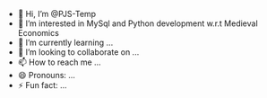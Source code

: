 - 👋 Hi, I’m @PJS-Temp
- 👀 I’m interested in MySql and Python development w.r.t Medieval Economics
- 🌱 I’m currently learning ...
- 💞️ I’m looking to collaborate on ...
- 📫 How to reach me ...
- 😄 Pronouns: ...
- ⚡ Fun fact: ...

<!---
PJS-Temp/PJS-Temp is a ✨ special ✨ repository because its `README.md` (this file) appears on your GitHub profile.
You can click the Preview link to take a look at your changes.
--->
